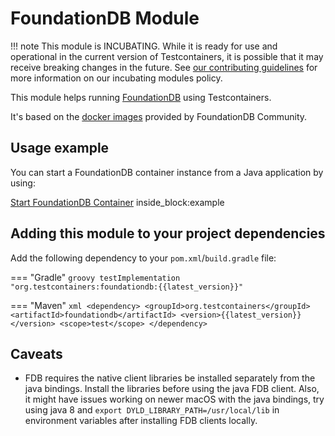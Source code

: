 # FoundationDB Module

!!! note
    This module is INCUBATING. While it is ready for use and operational in the current version of Testcontainers, it is
    possible that it may receive breaking changes in the future. See
    [our contributing guidelines](/contributing/#incubating-modules) for more information on our incubating modules 
    policy.

This module helps running [FoundationDB](https://www.foundationdb.org/) using Testcontainers.

It's based on the [docker images](https://hub.docker.com/r/foundationdb/foundationdb) provided by FoundationDB 
Community.

## Usage example

You can start a FoundationDB container instance from a Java application by using:

<!--codeinclude-->
[Start FoundationDB Container](../../../modules/foundationdb/src/test/java/org/testcontainers/containers/FoundationDBContainerTest.java) inside_block:example
<!--/codeinclude-->

## Adding this module to your project dependencies

Add the following dependency to your `pom.xml`/`build.gradle` file:

=== "Gradle"
    ```groovy
    testImplementation "org.testcontainers:foundationdb:{{latest_version}}"
    ```

=== "Maven"
    ```xml
    <dependency>
        <groupId>org.testcontainers</groupId>
        <artifactId>foundationdb</artifactId>
        <version>{{latest_version}}</version>
        <scope>test</scope>
    </dependency>
    ```

## Caveats

- FDB requires the native client libraries be installed separately from the java bindings. Install the libraries
  before using the java FDB client. Also, it might have issues working on newer macOS with the java bindings, try using
  java 8 and `export DYLD_LIBRARY_PATH=/usr/local/lib` in environment variables after installing FDB clients locally.
